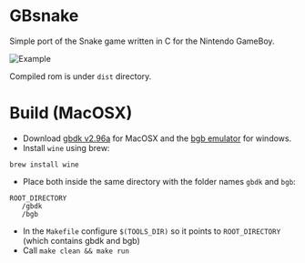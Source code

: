 # GBsnake

Simple port of the Snake game written in C for the Nintendo GameBoy.

![Example](http://brovador.github.io/GBsnake/Demo.gif)

Compiled rom is under ```dist``` directory.

# Build (MacOSX)
* Download [gbdk v2.96a](http://www.rpgmaker.it/proflame/gbdk.zip) for MacOSX and the [bgb emulator](http://bgb.bircd.org/) for windows.
* Install ```wine``` using brew: 

```
brew install wine
```

* Place both inside the same directory with the folder names ```gbdk``` and ```bgb```:

```
ROOT_DIRECTORY
   /gbdk
   /bgb
```

* In the ```Makefile``` configure ```$(TOOLS_DIR)``` so it points to ```ROOT_DIRECTORY``` (which contains gbdk and bgb)
* Call ```make clean && make run```

